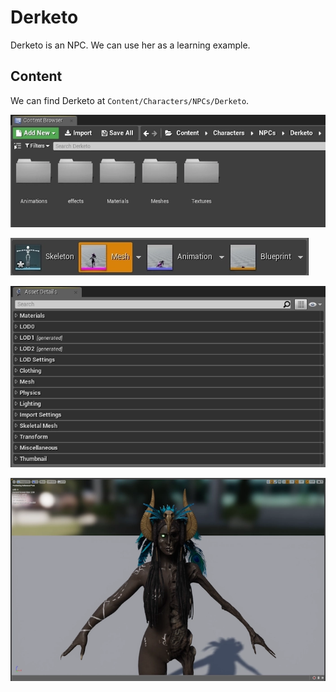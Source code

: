 # Derketo

Derketo is an NPC. We can use her as a learning example.

## Content

We can find Derketo at `Content/Characters/NPCs/Derketo`.

![](./img/content-browser-derketo.webp)

![](./img/content-derketo-navigation-01.webp)

![](./img/content-derketo-asset-details-01.webp)

![](./img/content-derketo-preview-01.webp)
